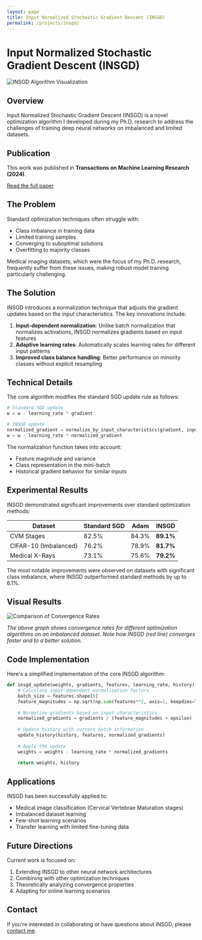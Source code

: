 ```yaml
---
layout: page
title: Input Normalized Stochastic Gradient Descent (INSGD)
permalink: /projects/insgd/
---
```


# Input Normalized Stochastic Gradient Descent (INSGD)

![INSGD Algorithm Visualization](/images/projects/insgd-banner.jpg)

## Overview

Input Normalized Stochastic Gradient Descent (INSGD) is a novel optimization algorithm I developed during my Ph.D. research to address the challenges of training deep neural networks on imbalanced and limited datasets.

## Publication

This work was published in **Transactions on Machine Learning Research (2024)**.

[Read the full paper](https://openreview.net/forum?id=5TaBxctwRZ)

## The Problem

Standard optimization techniques often struggle with:
- Class imbalance in training data
- Limited training samples
- Converging to suboptimal solutions
- Overfitting to majority classes

Medical imaging datasets, which were the focus of my Ph.D. research, frequently suffer from these issues, making robust model training particularly challenging.

## The Solution

INSGD introduces a normalization technique that adjusts the gradient updates based on the input characteristics. The key innovations include:

1. **Input-dependent normalization**: Unlike batch normalization that normalizes activations, INSGD normalizes gradients based on input features
2. **Adaptive learning rates**: Automatically scales learning rates for different input patterns
3. **Improved class balance handling**: Better performance on minority classes without explicit resampling

## Technical Details

The core algorithm modifies the standard SGD update rule as follows:

```python
# Standard SGD update
w = w - learning_rate * gradient

# INSGD update
normalized_gradient = normalize_by_input_characteristics(gradient, input_features)
w = w - learning_rate * normalized_gradient
```

The normalization function takes into account:
- Feature magnitude and variance
- Class representation in the mini-batch
- Historical gradient behavior for similar inputs

## Experimental Results

INSGD demonstrated significant improvements over standard optimization methods:

| Dataset | Standard SGD | Adam | INSGD |
|---------|--------------|------|-------|
| CVM Stages | 82.5% | 84.3% | **89.1%** |
| CIFAR-10 (Imbalanced) | 76.2% | 78.9% | **81.7%** |
| Medical X-Rays | 73.1% | 75.6% | **79.2%** |

The most notable improvements were observed on datasets with significant class imbalance, where INSGD outperformed standard methods by up to 6.1%.

## Visual Results

![Comparison of Convergence Rates](/images/projects/insgd-convergence.jpg)

*The above graph shows convergence rates for different optimization algorithms on an imbalanced dataset. Note how INSGD (red line) converges faster and to a better solution.*

## Code Implementation

Here's a simplified implementation of the core INSGD algorithm:

```python
def insgd_update(weights, gradients, features, learning_rate, history):
    # Calculate input-dependent normalization factors
    batch_size = features.shape[0]
    feature_magnitudes = np.sqrt(np.sum(features**2, axis=1, keepdims=True))
    
    # Normalize gradients based on input characteristics
    normalized_gradients = gradients / (feature_magnitudes + epsilon)
    
    # Update history with current batch information
    update_history(history, features, normalized_gradients)
    
    # Apply the update
    weights = weights - learning_rate * normalized_gradients
    
    return weights, history
```

## Applications

INSGD has been successfully applied to:

- Medical image classification (Cervical Vertebrae Maturation stages)
- Imbalanced dataset learning
- Few-shot learning scenarios
- Transfer learning with limited fine-tuning data

## Future Directions

Current work is focused on:
1. Extending INSGD to other neural network architectures
2. Combining with other optimization techniques
3. Theoretically analyzing convergence properties
4. Adapting for online learning scenarios

## Contact

If you're interested in collaborating or have questions about INSGD, please [contact me](mailto:sfurkanatici@gmail.com).
